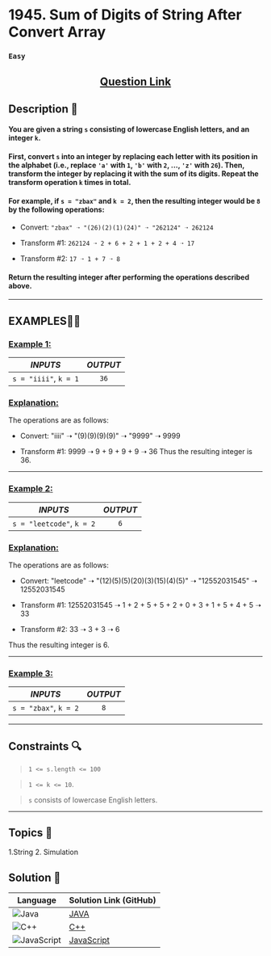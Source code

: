 # 1945. Sum of Digits of String After Convert Array

### `Easy`


<h2 align="center">
<a href="https://leetcode.com/problems/sum-of-digits-of-string-after-convert/description/?envType=daily-question&envId=2024-09-03"><strong>Question Link</strong></a>
</h2>


## Description 📑

#### You are given a string `s` consisting of lowercase English letters, and an integer `k`.

#### First, convert `s` into an integer by replacing each letter with its position in the alphabet (i.e., replace `'a'` with `1`, `'b'` with `2`, ..., `'z'` with `26`). Then, transform the integer by replacing it with the sum of its digits. Repeat the transform operation `k` times in total.

#### For example, if `s = "zbax"` and `k = 2`, then the resulting integer would be `8` by the following operations:

- Convert: `"zbax" ➝ "(26)(2)(1)(24)" ➝ "262124" ➝ 262124`

- Transform #1: `262124 ➝ 2 + 6 + 2 + 1 + 2 + 4 ➝ 17`

- Transform #2: `17 ➝ 1 + 7 ➝ 8`

#### Return the resulting integer after performing the operations described above.


---

## **EXAMPLES**💫✨ </br>

<h3>

<ins>**Example 1**:</ins> </br>


| _INPUTS_ | _OUTPUT_ |
| :-----------: | :-----------: |
| `s = "iiii"`, `k = 1` | `36` |

</h3>

<h3>
<ins>Explanation:</ins>
</h3>

The operations are as follows:

- Convert: "iiii" ➝ "(9)(9)(9)(9)" ➝ "9999" ➝ 9999

- Transform #1: 9999 ➝ 9 + 9 + 9 + 9 ➝ 36
Thus the resulting integer is 36.

____
<h3>

<ins>**Example 2**:</ins> </br>

| _INPUTS_ | _OUTPUT_ |
| :-----------: | :-----------: |
| `s = "leetcode"`, `k = 2` | `6` |

</h3>

<h3>
<ins>Explanation:</ins>
</h3>

The operations are as follows:

- Convert: "leetcode" ➝ "(12)(5)(5)(20)(3)(15)(4)(5)" ➝ "12552031545" ➝ 12552031545

- Transform #1: 12552031545 ➝ 1 + 2 + 5 + 5 + 2 + 0 + 3 + 1 + 5 + 4 + 5 ➝ 33

- Transform #2: 33 ➝ 3 + 3 ➝ 6

Thus the resulting integer is 6.

___

<h3>

<ins>**Example 3**:</ins> </br>

| _INPUTS_ | _OUTPUT_ |
| :-----------: | :-----------: |
| `s = "zbax"`, `k = 2` | `8` |

</h3>

___

## Constraints 🔍

> `1 <= s.length <= 100`</br>

> `1 <= k <= 10`. <br>

> `s` consists of lowercase English letters.

___

## Topics 📝

1.String
2. Simulation

## Solution 📃

|  Language   |  Solution Link (GitHub) |
| ------------- | ------------- |
|  ![Java](https://img.shields.io/badge/java-%23ED8B00.svg?style=flat&logo=openjdk&logoColor=white)  | [JAVA](https://github.com/Purnima47/Leetcode-Solutions/blob/main/%F0%9F%9F%A2%20Easy/1945%20-%20Sum%20of%20Digits%20of%20String%20After%20Convert/_1945SumofDigitsofStringAfterConvert.java) |
|  ![C++](https://img.shields.io/badge/c++-%2300599C.svg?style=plastic&logo=c%2B%2B&logoColor=white)  | [C++](https://github.com/Purnima47/Leetcode-Solutions/blob/main/%F0%9F%9F%A2%20Easy/1945%20-%20Sum%20of%20Digits%20of%20String%20After%20Convert/_1945SumofDigitsofStringAfterConvert.cpp)  |
|  ![JavaScript](https://img.shields.io/badge/javascript-%23323330.svg?style=flat&logo=javascript&logoColor=%23F7DF1E)  | [JavaScript](https://github.com/Purnima47/Leetcode-Solutions/blob/main/%F0%9F%9F%A2%20Easy/1945%20-%20Sum%20of%20Digits%20of%20String%20After%20Convert/_1945SumofDigitsofStringAfterConvert.js) |
